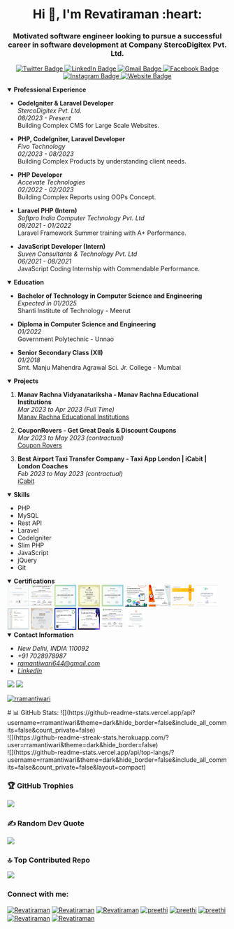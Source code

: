 <h1 align="center">Hi 👋, I'm Revatiraman :heart:</h1>

<h3 align="center">Motivated software engineer looking to pursue a successful career in software development at Company StercoDigitex Pvt. Ltd.</h3>

<p align="center">
  <a href="https://twitter.com/08Chora" target="_blank">
    <img src="https://img.shields.io/badge/-08Chora-1ca0f1?style=social&logo=twitter&logoColor=blue&link=https://twitter.com/08Chora" alt="Twitter Badge">
  </a>
  <a href="https://www.linkedin.com/in/revatiraman-tiwari-891313202/" target="_blank">
    <img src="https://img.shields.io/badge/revatiraman_tiwari-blue?style=social&logo=Linkedin&logoColor=blue&link=https://www.linkedin.com/in/revatiraman-tiwari-891313202/" alt="LinkedIn Badge">
  </a>
  <a href="mailto:ramantiwari644@gmail.com" target="_blank">
    <img src="https://img.shields.io/badge/-Ramantiwari-c14438?style=social&logo=Gmail&logoColor=red&link=mailto:ramantiwari644@gmail.com" alt="Gmail Badge">
  </a>
  <a href="https://www.facebook.com/raman.tiwari.96742" target="_blank">
    <img src="https://img.shields.io/badge/-Revatiraman-4267b2?style=social&&logo=Facebook&logoColor=blue&link=https://www.facebook.com/raman.tiwari.96742" alt="Facebook Badge">
  </a>
  <a href="https://www.instagram.com/brahman_.official/" target="_blank">
    <img src="https://img.shields.io/badge/-brahman_.official-833ab4?style=social&logo=Instagram&logoColor=A14DAF&link=https://www.instagram.com/brahman_.official/" alt="Instagram Badge">
  </a>
  <a href="https://techeduworld.com/" target="_blank">
    <img src="https://img.shields.io/badge/Website-techeduworld-2648ff?style=flat-square&logo=google-chrome" alt="Website Badge">
  </a>
</p>

<!-- Animated "Professional Experience" section -->
<details open>
  <summary><b>Professional Experience</b></summary>

  - **CodeIgniter & Laravel Developer**  
    *StercoDigitex Pvt. Ltd.*  
    *08/2023 - Present*  
    Building Complex CMS for Large Scale Websites.

  - **PHP, CodeIgniter, Laravel Developer**  
    *Fivo Technology*  
    *02/2023 - 08/2023*  
    Building Complex Products by understanding client needs.

  - **PHP Developer**  
    *Accevate Technologies*  
    *02/2022 - 02/2023*  
    Building Complex Reports using OOPs Concept.

  - **Laravel PHP (Intern)**  
    *Softpro India Computer Technology Pvt. Ltd*  
    *08/2021 - 01/2022*  
    Laravel Framework Summer training with A+ Performance.

  - **JavaScript Developer (Intern)**  
    *Suven Consultants & Technology Pvt. Ltd*  
    *06/2021 - 08/2021*  
    JavaScript Coding Internship with Commendable Performance.
</details>

<!-- Animated "Education" section -->
<details open>
  <summary><b>Education</b></summary>

  - **Bachelor of Technology in Computer Science and Engineering**  
    *Expected in 01/2025*  
    Shanti Institute of Technology - Meerut

  - **Diploma in Computer Science and Engineering**  
    *01/2022*  
    Government Polytechnic - Unnao

  - **Senior Secondary Class (XII)**  
    *01/2018*  
    Smt. Manju Mahendra Agrawal Sci. Jr. College - Mumbai
</details>

<!-- Animated "Projects" section -->
<details open>
  <summary><b>Projects</b></summary>

  1. **Manav Rachna Vidyanatariksha - Manav Rachna Educational Institutions**  
     *Mar 2023 to Apr 2023 (Full Time)*  
     [Manav Rachna Educational Institutions](https://manavrachna.edu.in/)

  2. **CouponRovers - Get Great Deals & Discount Coupons**  
     *Mar 2023 to May 2023 (contractual)*  
     [Coupon Rovers](https://www.couponrovers.com/)

  3. **Best Airport Taxi Transfer Company - Taxi App London | iCabit | London Coaches**  
     *Feb 2023 to May 2023 (contractual)*  
     [iCabit](https://www.icabit.com/)
</details>

<!-- Animated "Skills" section -->
<details open>
  <summary><b>Skills</b></summary>

  - PHP
  - MySQL
  - Rest API
  - Laravel
  - CodeIgniter
  - Slim PHP
  - JavaScript
  - jQuery
  - Git
</details>

<!-- Animated "Certifications" section -->
<details open>
  <summary><b>Certifications</b></summary>

  <img src="https://github.com/rramantiwari/rramantiwari/blob/main/7.jpg" border="0" height="50px" width="50px" border="5px" padding="5px" alt="Cartificate Image" title="Cartificate Image">
  <img src="https://github.com/rramantiwari/rramantiwari/blob/main/17.jpg" border="0" height="50px" width="50px" padding="5px" alt="Cartificate Image" title="Cartificate Image">
  <img src="https://github.com/rramantiwari/rramantiwari/blob/main/18.png" border="0" height="50px" width="50px" padding="5px" alt="Cartificate Image" title="Cartificate Image">
  <img src="https://github.com/rramantiwari/rramantiwari/blob/main/php.jpg" border="0" height="50px" width="50px"  padding="5px" alt="Cartificate Image" title="Cartificate Image">
  <img src="https://github.com/rramantiwari/rramantiwari/blob/main/aab.png" border="0" height="50px" width="50px"  padding="5px" alt="Cartificate Image" title="Cartificate Image">
  <img src="https://github.com/rramantiwari/rramantiwari/blob/main/Android.png" border="0" height="50px" width="50px" padding="5px" alt="Cartificate Image" title="Cartificate Image">
  <img src="https://github.com/rramantiwari/rramantiwari/blob/main/8.jpg" border="0" height="50px" width="50px" padding="5px" alt="Cartificate Image" title="Cartificate Image">
  <img src="https://github.com/rramantiwari/rramantiwari/blob/main/9.jpg" border="0" height="50px" width="50px" padding="5px" alt="Cartificate Image" title="Cartificate Image">
  <img src="https://github.com/rramantiwari/rramantiwari/blob/main/10.png" border="0" height="50px" width="50px" padding="5px" alt="Cartificate Image" title="Cartificate Image">
  <img src="https://github.com/rramantiwari/rramantiwari/blob/main/11.jpg" border="0" height="50px" width="50px" padding="5px" alt="Cartificate Image" title="Cartificate Image">
  <img src="https://github.com/rramantiwari/rramantiwari/blob/main/12.jpg" border="0" height="50px" width="50px" padding="5px" alt="Cartificate Image" title="Cartificate Image">
  <img src="https://github.com/rramantiwari/rramantiwari/blob/main/13.jpg" border="0" height="50px" width="50px" padding="5px" alt="Cartificate Image" title="Cartificate Image">
  <img src="https://github.com/rramantiwari/rramantiwari/blob/main/14.jpg" border="0" height="50px" width="50px" padding="5px" alt="Cartificate Image" title="Cartificate Image">
  <img src="https://github.com/rramantiwari/rramantiwari/blob/main/15.jpg" border="0" height="50px" width="50px" padding="5px" alt="Cartificate Image" title="Cartificate Image">
  <img src="https://github.com/rramantiwari/rramantiwari/blob/main/16.png" border="0" height="50px" width="50px" padding="5px" alt="Cartificate Image" title="Cartificate Image">
</details>

<!-- Animated "Contact Information" section -->
<details open>
  <summary><b>Contact Information</b></summary>

  - *New Delhi, INDIA 110092*
  - *+91 7028978987*
  - *[ramantiwari644@gmail.com](mailto:ramantiwari644@gmail.com)*
  - *[LinkedIn](www.linkedin.com/in/raman-tiwari)*
</details>

<!-- Animated "GitHub Stats" and "Trophy" section -->
<div>
  <img height="155" src="https://github-readme-stats.vercel.app/api?username=rramantiwari&show_icons=true&theme=gruvbox">
  <img height="155" src="https://github-readme-stats.vercel.app/api/top-langs/?username=rramantiwari&layout=compact&lang&theme=gruvbox"> 
</div>
<p align="left"> <a href="https://github.com/ryo-ma/github-profile-trophy"><img src="https://github-profile-trophy.vercel.app/?username=rramantiwari" alt="rramantiwari" /></a> </p>
 # 📊 GitHub Stats:
![](https://github-readme-stats.vercel.app/api?username=rramantiwari&theme=dark&hide_border=false&include_all_commits=false&count_private=false)<br/>
![](https://github-readme-streak-stats.herokuapp.com/?user=rramantiwari&theme=dark&hide_border=false)<br/>
![](https://github-readme-stats.vercel.app/api/top-langs/?username=rramantiwari&theme=dark&hide_border=false&include_all_commits=false&count_private=false&layout=compact)

### 🏆 GitHub Trophies
![](https://github-profile-trophy.vercel.app/?username=rramantiwari&theme=radical&no-frame=false&no-bg=true&margin-w=4)

### ✍️ Random Dev Quote
![](https://quotes-github-readme.vercel.app/api?type=horizontal&theme=radical)

### 🔝 Top Contributed Repo
![](https://github-contributor-stats.vercel.app/api?username=rramantiwari&limit=5&theme=dark&combine_all_yearly_contributions=true)


<!-- Animated "Connect with me" section -->
<h3 align="left">Connect with me:</h3>
<p align="left">
  <a href="https://codepen.io/#" target="blank"><img align="center" src="https://cdn.jsdelivr.net/npm/simple-icons@3.0.1/icons/codepen.svg" alt="Revatiraman" height="30" width="40" /></a>
  <a href="https://dev.to/rramantiwari" target="blank"><img align="center" src="https://cdn.jsdelivr.net/npm/simple-icons@3.0.1/icons/dev-dot-to.svg" alt="Revatiraman" height="30" width="40" /></a>
  <a href="https://twitter.com/08Chora" target="blank"><img align="center" src="https://cdn.jsdelivr.net/npm/simple-icons@3.0.1/icons/twitter.svg" alt="Revatiraman" height="30" width="40" /></a>
  <a href="https://www.linkedin.com/in/revatiraman-tiwari-891313202/" target="blank"><img align="center" src="https://cdn.jsdelivr.net/npm/simple-icons@3.0.1/icons/linkedin.svg" alt="preethi" height="30" width="40" /></a>
  <a href="https://www.instagram.com/brahman_.official/" target="blank"><img align="center" src="https://cdn.jsdelivr.net/npm/simple-icons@3.0.1/icons/instagram.svg" alt="preethi" height="30" width="40" /></a>
  <a href="https://www.facebook.com/raman.tiwari.96742/" target="blank"><img align="center" src="https://cdn.jsdelivr.net/npm/simple-icons@3.0.1/icons/facebook.svg" alt="preethi" height="30" width="40" /></a>
  <a href="https://medium.com/@ramantiwari644" target="blank"><img align="center" src="https://cdn.jsdelivr.net/npm/simple-icons@3.0.1/icons/medium.svg" alt="Revatiraman" height="30" width="40" /></a>
  <a href="https://t.me/RRamantiwari" target="blank"><img align="center" src="https://cdn.jsdelivr.net/npm/simple-icons@3.0.1/icons/telegram.svg" alt="Revatiraman" height="30" width="40" /></a>
</p>

